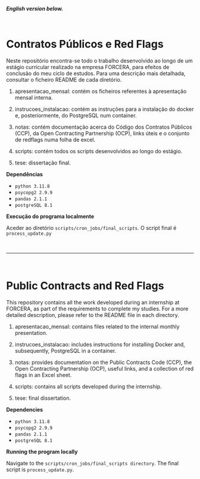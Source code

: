 ***English version below.***

<br>

# Contratos Públicos e Red Flags 

Neste repositório encontra-se todo o trabalho desenvolvido ao longo de um estágio curricular realizado na empresa FORCERA, para efeitos de conclusão do meu ciclo de estudos.
Para uma descrição mais detalhada, consultar o ficheiro README de cada diretório.  

1. apresentacao_mensal: contém os ficheiros referentes à apresentação mensal interna. 

2. instrucoes_instalacao: contém as instruções para a instalação do docker e, posteriormente, do PostgreSQL num container. 

3. notas: contém documentação acerca do Código dos Contratos Públicos (CCP), da Open Contracting Partnership (OCP), links úteis e o conjunto de redflags numa folha de excel. 

4. scripts: contém todos os scripts desenvolvidos ao longo do estágio.

5. tese: dissertação final.


**Dependências**

- `python 3.11.8`
- `psycopg2 2.9.9`
- `pandas 2.1.1`
- `postgreSQL 8.1`


**Execução do programa localmente**

Aceder ao diretório `scripts/cron_jobs/final_scripts`. O script final é `process_update.py`


<br>

***

<br>

# Public Contracts and Red Flags

This repository contains all the work developed during an internship at FORCERA, as part of the requirements to complete my studies.
For a more detailed description, please refer to the README file in each directory.

1. apresentacao_mensal: contains files related to the internal monthly presentation.

2. instrucoes_instalacao: includes instructions for installing Docker and, subsequently, PostgreSQL in a container.

3. notas: provides documentation on the Public Contracts Code (CCP), the Open Contracting Partnership (OCP), useful links, and a collection of red flags in an Excel sheet.

4. scripts: contains all scripts developed during the internship.

5. tese: final dissertation.


**Dependencies**

- `python 3.11.8`
- `psycopg2 2.9.9`
- `pandas 2.1.1`
- `postgreSQL 8.1`

**Running the program locally**

Navigate to the `scripts/cron_jobs/final_scripts directory`. The final script is `process_update.py`.

